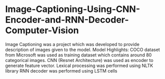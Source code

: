 # Image-Captioning-Using-CNN-Encoder-and-RNN-Decoder-Computer-Vision
Image Captioning was a project which was developed to provide description of images given to the model.
Model Highlights:
COCO dataset from Microsoft was used as training dataset which contains around 80 categorical images.
CNN (Resnet Architecture) was used as encoder to generate feature vector.
Lexical processing was performed using NLTK library
RNN decoder was performed using LSTM cells



